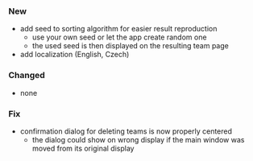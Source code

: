 ﻿### New
- add seed to sorting algorithm for easier result reproduction
  - use your own seed or let the app create random one
  - the used seed is then displayed on the resulting team page
- add localization (English, Czech)

### Changed
- none

### Fix
- confirmation dialog for deleting teams is now properly centered
  - the dialog could show on wrong display if the main window was moved from its original display
